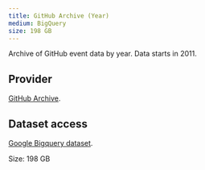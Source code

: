```yaml
---
title: GitHub Archive (Year)
medium: BigQuery
size: 198 GB
---
```

Archive of GitHub event data by year. Data starts in 2011.

## Provider

[GitHub Archive][provider].

## Dataset access

[Google Bigquery dataset][bigquery].

Size: 198 GB

[bigquery]: https://bigquery.cloud.google.com/dataset/githubarchive:day
[provider]: https://www.githubarchive.org/
